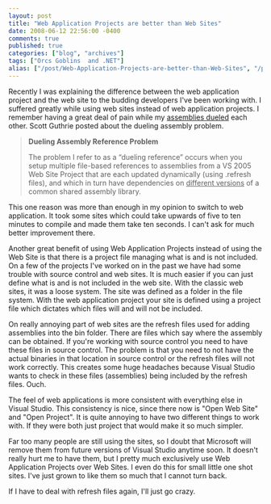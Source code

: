 ```yaml
---
layout: post
title: "Web Application Projects are better than Web Sites"
date: 2008-06-12 22:56:00 -0400
comments: true
published: true
categories: ["blog", "archives"]
tags: ["Orcs Goblins  and .NET"]
alias: ["/post/Web-Application-Projects-are-better-than-Web-Sites", "/post/web-application-projects-are-better-than-web-sites"]
---
```

<!-- more -->

<p>Recently I was explaining the difference between the web application project and the web site to the budding developers I've been working with. I suffered greatly while using web sites instead of web application projects. I remember having a great deal of pain while my <a href="http://weblogs.asp.net/scottgu/archive/2006/07/30/Common-Gotcha_3A00_-Slow-VS-2005-Web-Site-Build-Performance-Because-of-_1C20_Dueling-Assembly-References_1D20_.aspx" target="_blank">assemblies dueled</a> each other. Scott Guthrie posted about the dueling assembly problem.</p>
<blockquote>
<p><strong>Dueling Assembly Reference Problem</strong></p>
<p>The problem I refer to as a &ldquo;dueling reference&rdquo; occurs when you setup multiple file-based references to assemblies from a VS 2005 Web Site Project that are each updated dynamically (using .refresh files), and which in turn have dependencies on <span style="text-decoration: underline;">different versions</span> of a common shared assembly library.</p>
</blockquote>
<p>This one reason was more than enough in my opinion to switch to web application. It took some sites which could take upwards of five to ten minutes to compile and made them take ten seconds. I can't ask for much better improvement there.</p>
<p>Another great benefit of using Web Application Projects instead of using the Web Site is that there is a project file managing what is and is not included. On a few of the projects I've worked on in the past we have had some trouble with source control and web sites. It is much easier if you can just define what is and is not included in the web site. With the classic web sites, it was a loose system. The site was defined as a folder in the file system. With the web application project your site is defined using a project file which dictates which files will and will not be included.</p>
<p>On really annoying part of web sites are the refresh files used for adding assemblies into the bin folder. There are files which say where the assembly can be obtained. If you're working with source control you need to have these files in source control. The problem is that you need to not have the actual binaries in that location in source control or the refresh files will not work correctly. This creates some huge headaches because Visual Studio wants to check in these files (assemblies) being included by the refresh files. Ouch.</p>
<p>The feel of web applications is more consistent with everything else in Visual Studio. This consistency is nice, since there now is "Open Web Site" and "Open Project". It is quite annoying to have two different things to work with. If they were both just project that would make it so much simpler.</p>
<p>Far too many people are still using the sites, so I doubt that Microsoft will remove them from future versions of Visual Studio anytime soon. It doesn't really hurt me to have them, but I pretty much exclusively use Web Application Projects over Web Sites. I even do this for small little one shot sites. I've just grown to like them so much that I cannot turn back.</p>
<p>If I have to deal with refresh files again, I'll just go crazy.</p>

